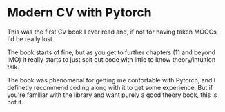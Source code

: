 # Modern CV with Pytorch

This was the first CV book I ever read and, if not for having taken MOOCs, I'd be really lost.

The book starts of fine, but as you get to further chapters (11 and beyond IMO) it really starts to just spit out code with little to know theory/intuition talk.

The book was phenomenal for getting me confortable with Pytorch, and I definetly recommend coding along with it to get some experience. But if you're familiar with the library and want purely a good theory book, this is not it.
